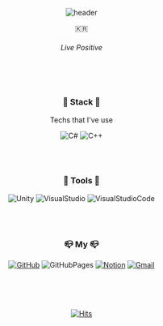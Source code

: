 <div align="center">

![header](https://capsule-render.vercel.app/api?type=wave&color=000000&height=&section=header&text=SeokBeomKo&fontSize=90)

:kr:

###### Live Positive

<br/><br/>

### :book: Stack :book:
Techs that I've use

![C#](https://img.shields.io/badge/CSharp-239120?style=flat-square&logo=CSharp#&logoColor=ffffff) ![C++](https://img.shields.io/badge/C++-00599C?style=flat-square&logo=C%2B%2B&logoColor=ffffff)

<br/><br/>

### :wrench: Tools :wrench:



![Unity](https://img.shields.io/badge/Unity-000000?style=flat-square&logo=Unity&logoColor=ffffff) ![VisualStudio](https://img.shields.io/badge/VisualStudio-5C2D91?style=flat-square&logo=VisualStudio&logoColor=ffffff) ![VisualStudioCode](https://img.shields.io/badge/VisualStudioCode-007ACC?style=flat-square&logo=VisualStudioCode&logoColor=ffffff)

<br/><br/>

### :mailbox_closed: My :mailbox_closed:



[![GitHub](https://img.shields.io/badge/GitHub-F05032?style=flat-square&logo=GitHub&logoColor=ffffff)](https://github.com/SeokBeomKo) ![GitHubPages](https://img.shields.io/badge/GitHubPages-20C997?style=flat-square&logo=GitHubPages&logoColor=ffffff) [![Notion](https://img.shields.io/badge/Notion-FE5196?style=flat-square&logo=Notion&logoColor=ffffff)](https://wealthy-giant-b08.notion.site/5ee2f860db864abaafbac472a9e9b166) [![Gmail](https://img.shields.io/badge/Gmail-EA4335?style=flat-square&logo=Gmail&logoColor=ffffff)](mailto:enngo98@gmail.com)

<br/><br/><br/>

[![Hits](https://hits.seeyoufarm.com/api/count/incr/badge.svg?url=https%3A%2F%2Fgithub.com%2Fgjbae1212%2Fhit-counter&count_bg=%23000000&title_bg=%23FFFFFF&icon=github.svg&icon_color=%23000000&title=%27&edge_flat=true)](https://github.com/SeokBeomKo)

</div>

